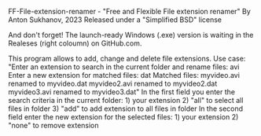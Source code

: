 FF-File-extension-renamer - "Free and Flexible File extension renamer"
By Anton Sukhanov, 2023
Released under a "Simplified BSD" license

And don't forget! The launch-ready Windows (.exe) version is waiting in the Realeses (right coloumn) on GitHub.com.

This program allows to add, change and delete file extensions.
Use case:
   "Enter an extension to search in the current folder and rename files: avi
    Enter a new extension for matched files: dat
    Matched files:
    myvideo.avi renamed to myvideo.dat
    myvideo2.avi renamed to myvideo2.dat
    myvideo3.avi renamed to myvideo3.dat"
In the first field you enter the search criteria in the current folder: 
    1) your extension 
    2) "all" to select all files in folder
    3) "add" to add extension to all files in folder
In the second field enter the new extension for the selected files:
    1) your extension
    2) "none" to remove extension
    
